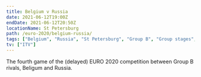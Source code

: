 ```yaml
---
title: Belgium v Russia
date: 2021-06-12T19:00Z
endDate: 2021-06-12T20:50Z
locationName: St Petersburg
path: /euro-2020/belgium-russia/
tags: ["Belgium", "Russia", "St Petersburg", "Group B", "Group stages","EURO 2020"]
tv: ["ITV"]
---
```

The fourth game of the (delayed) EURO 2020 competition between Group B rivals, Beligum and Russia.
